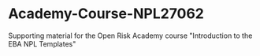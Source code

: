 # Academy-Course-NPL27062
Supporting material for the Open Risk Academy course "Introduction to the EBA NPL Templates" 
